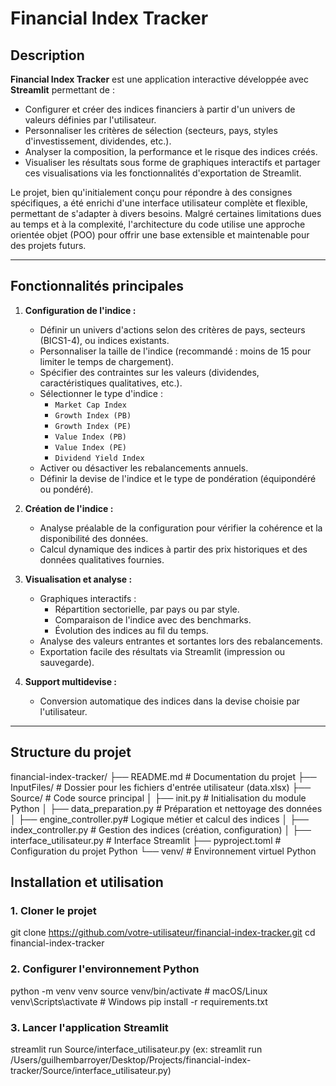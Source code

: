 # Financial Index Tracker

## Description

**Financial Index Tracker** est une application interactive développée avec **Streamlit** permettant de :  
- Configurer et créer des indices financiers à partir d'un univers de valeurs définies par l'utilisateur.  
- Personnaliser les critères de sélection (secteurs, pays, styles d'investissement, dividendes, etc.).  
- Analyser la composition, la performance et le risque des indices créés.  
- Visualiser les résultats sous forme de graphiques interactifs et partager ces visualisations via les fonctionnalités d'exportation de Streamlit.

Le projet, bien qu'initialement conçu pour répondre à des consignes spécifiques, a été enrichi d'une interface utilisateur complète et flexible, permettant de s'adapter à divers besoins. Malgré certaines limitations dues au temps et à la complexité, l'architecture du code utilise une approche orientée objet (POO) pour offrir une base extensible et maintenable pour des projets futurs.

---

## Fonctionnalités principales

1. **Configuration de l'indice :**
   - Définir un univers d'actions selon des critères de pays, secteurs (BICS1-4), ou indices existants.
   - Personnaliser la taille de l'indice (recommandé : moins de 15 pour limiter le temps de chargement).
   - Spécifier des contraintes sur les valeurs (dividendes, caractéristiques qualitatives, etc.).
   - Sélectionner le type d'indice :
     - `Market Cap Index`
     - `Growth Index (PB)`
     - `Growth Index (PE)`
     - `Value Index (PB)`
     - `Value Index (PE)`
     - `Dividend Yield Index`
   - Activer ou désactiver les rebalancements annuels.
   - Définir la devise de l'indice et le type de pondération (équipondéré ou pondéré).

2. **Création de l'indice :**
   - Analyse préalable de la configuration pour vérifier la cohérence et la disponibilité des données.
   - Calcul dynamique des indices à partir des prix historiques et des données qualitatives fournies.

3. **Visualisation et analyse :**
   - Graphiques interactifs :
     - Répartition sectorielle, par pays ou par style.
     - Comparaison de l'indice avec des benchmarks.
     - Évolution des indices au fil du temps.
   - Analyse des valeurs entrantes et sortantes lors des rebalancements.
   - Exportation facile des résultats via Streamlit (impression ou sauvegarde).

4. **Support multidevise :**
   - Conversion automatique des indices dans la devise choisie par l'utilisateur.

---

## Structure du projet

financial-index-tracker/ 
├── README.md # Documentation du projet
├── InputFiles/ # Dossier pour les fichiers d'entrée utilisateur (data.xlsx) 
├── Source/ # Code source principal │ 
    ├── init.py # Initialisation du module Python │ 
    ├── data_preparation.py # Préparation et nettoyage des données │ 
    ├── engine_controller.py# Logique métier et calcul des indices │ 
    ├── index_controller.py # Gestion des indices (création, configuration) │ 
    ├── interface_utilisateur.py # Interface Streamlit 
├── pyproject.toml # Configuration du projet Python 
└── venv/ # Environnement virtuel Python

## Installation et utilisation

### 1. Cloner le projet

git clone https://github.com/votre-utilisateur/financial-index-tracker.git
cd financial-index-tracker

### 2. Configurer l'environnement Python

python -m venv venv
source venv/bin/activate  # macOS/Linux
venv\Scripts\activate     # Windows
pip install -r requirements.txt

### 3. Lancer l'application Streamlit
streamlit run Source/interface_utilisateur.py (ex: streamlit run /Users/guilhembarroyer/Desktop/Projects/financial-index-tracker/Source/interface_utilisateur.py)